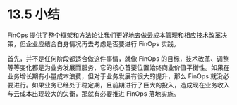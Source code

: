 # 13.5 小结

FinOps 提供了整个框架和方法论让我们更好地去做云成本管理和相应技术改革决策，但企业应结合自身情况再去考虑是否要进行 FinOps 实践。

首先，并不是任何阶段都适合做这件事情，就像 FinOps 的目标，技术改革、调整等等变化都是为业务发展而服务，它的核心首要位置始终商业价值平衡性。如果在业务增长期有小量成本浪费，但对于业务发展有很大的提升，那么 FinOps 就没必要进行。如果业务已经处于稳定期，且前期进行了巨大的投入，造成现在业务收入与云成本出现较大的失衡，那就有必要推进 FinOps 落地实施。

